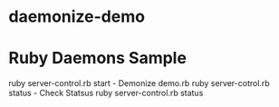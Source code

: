 # daemonize-demo


Ruby Daemons  Sample
============



ruby server-control.rb start  - Demonize demo.rb
ruby server-cotrol.rb status - Check Statsus
ruby server-control.rb status 
